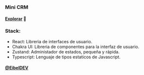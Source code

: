 ### Mini CRM
#### [Explorar](https://minicrmbeta.vercel.app/) 🚀

### Stack:
- React: Libreria de interfaces de usuario.
- Chakra UI: Libreria de componentes para la interfaz de usuario.
- Zustand: Administador de estados, pequeña y rápida.
- Typescript: Lenguaje de tipos estaticos de Javascript.

#### [@EibelDEV](https://github.com/Eibeel)
